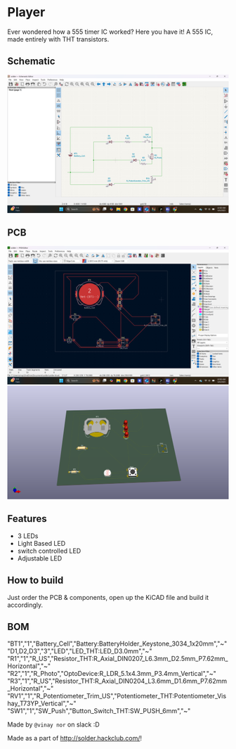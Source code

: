 # Player

Ever wondered how a 555 timer IC worked? Here you have it! A 555 IC, made entirely with THT transistors.

## Schematic
![](https://github.com/titan00000001/Button/blob/main/Screenshot%20(18).png)

## PCB
![](https://github.com/titan00000001/Button/blob/main/Screenshot%20(17).png)
![](https://github.com/titan00000001/Button/blob/main/solder.png)

## Features
- 3 LEDs
- Light Based LED
- switch controlled LED
- Adjustable LED

## How to build
Just order the PCB & components, open up the KiCAD file and build it accordingly.

## BOM
"BT1","1","Battery_Cell","Battery:BatteryHolder_Keystone_3034_1x20mm","~"
"D1,D2,D3","3","LED","LED_THT:LED_D3.0mm","~"
"R1","1","R_US","Resistor_THT:R_Axial_DIN0207_L6.3mm_D2.5mm_P7.62mm_Horizontal","~"
"R2","1","R_Photo","OptoDevice:R_LDR_5.1x4.3mm_P3.4mm_Vertical","~"
"R3","1","R_US","Resistor_THT:R_Axial_DIN0204_L3.6mm_D1.6mm_P7.62mm_Horizontal","~"
"RV1","1","R_Potentiometer_Trim_US","Potentiometer_THT:Potentiometer_Vishay_T73YP_Vertical","~"
"SW1","1","SW_Push","Button_Switch_THT:SW_PUSH_6mm","~"

Made by `@vinay nor` on slack :D

Made as a part of http://solder.hackclub.com/!
